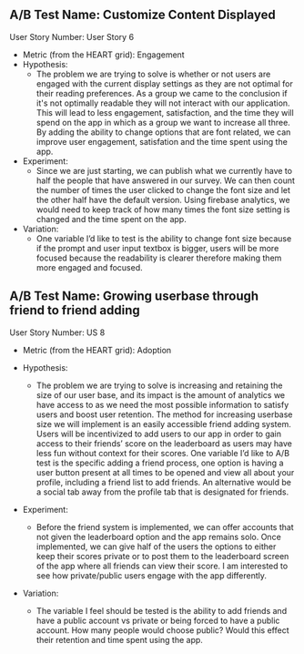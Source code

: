 
## A/B Test Name: Customize Content Displayed 
User Story Number: User Story 6
- Metric (from the HEART grid): Engagement
- Hypothesis:
  - The problem we are trying to solve is whether or not users are engaged with the current display settings as they are not optimal for their reading preferences. As a group we came to the conclusion if it's not optimally readable they will not interact with our application. This will lead to less engagement, satisfaction, and the time they will spend on the app in which as a group we want to increase all three. By adding the ability to change options that are font related, we can improve user engagement, satisfation and the time spent using the app. 
- Experiment:
  - Since we are just starting, we can publish what we currently have to half the people that have answered in our survey. We can then count the number of times the user clicked to change the font size and let the other half have the default version. Using firebase analytics, we would need to keep track of how many times the font size setting is changed and the time spent on the app.
- Variation:
  - One variable I’d like to test is the ability to change font size because if the prompt and user input textbox is bigger, users will be more focused because the readability is clearer therefore making them more engaged and focused.

## A/B Test Name: Growing userbase through friend to friend adding
User Story Number: US 8
- Metric (from the HEART grid): Adoption
- Hypothesis:
	- The problem we are trying to solve is increasing and retaining the size of our user base, and its impact is the amount of analytics we have access to as we need the most possible information to satisfy users and boost user retention. The method for increasing userbase size we will implement is an easily accessible friend adding system. Users will be incentivized to add users to our app in order to gain access to their friends’ score on the leaderboard as users may have less fun without context for their scores. One variable I’d like to A/B test is the specific adding a friend process, one option is having a user button present at all times to be opened and view all about your profile, including a friend list to add friends. An alternative would be a social tab away from the profile tab that is designated for friends. 

- Experiment:
	- Before the friend system is implemented, we can offer accounts that not given the leaderboard option and the app remains solo. Once implemented, we can give half of the users the options to either keep their scores private or to post them to the leaderboard screen of the app where all friends can view their score. I am interested to see how private/public users engage with the app differently. 

- Variation:
	- The variable I feel should be tested is the ability to add friends and have a public account vs private or being forced to have a public account. How many people would choose public? Would this effect their retention and time spent using the app.
